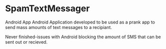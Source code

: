 # SpamTextMessager
Android App
Android Application developed to be used as a prank app to send mass amounts of text messages to a recipiant.

Never finished-issues with Android blocking the amount of SMS that can be sent out or recieved.
